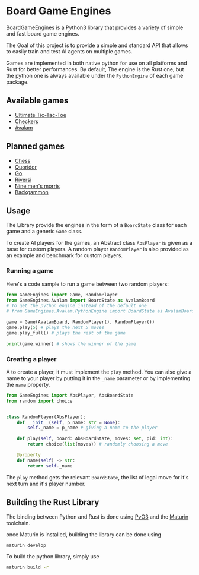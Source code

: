 # Board Game Engines

BoardGameEngines is a Python3 library that provides a variety of simple and fast board game engines. 

The Goal of this project is to provide a simple and standard API that allows to easily train and test AI agents on multiple games.

Games are implemented in both native python for use on all platforms and Rust for better performances. By default, The engine is the Rust one, but the python one is always available under the `PythonEngine` of each game package.

## Available games

- [Ultimate Tic-Tac-Toe](https://en.wikipedia.org/wiki/Ultimate_tic-tac-toe)
- [Checkers](https://en.wikipedia.org/wiki/Checkers)
- [Avalam](https://www.elo-games.com/en/games/967540-avalam) 

## Planned games
- [Chess](https://en.wikipedia.org/wiki/Chess)
- [Quoridor](https://en.wikipedia.org/wiki/Quoridor)
- [Go](https://en.wikipedia.org/wiki/Go_(game))
- [Riversi](https://en.wikipedia.org/wiki/Reversi)
- [Nine men's morris](https://en.wikipedia.org/wiki/Nine_men%27s_morris)
- [Backgammon](https://en.wikipedia.org/wiki/Backgammon)

## Usage
The Library provide the engines in the form of a `BoardState` class for each game and a generic `Game` class. 

To create AI players for the games, an Abstract class `AbsPlayer` is given as a base for custom players. A random player `RandomPlayer` is also provided as an example and benchmark for custom players. 

### Running a game
Here's a code sample to run a game between two random players:
```Python
from GameEngines import Game, RandomPlayer
from GameEngines.Avalam import BoardState as AvalamBoard
# To get the python engine instead of the default one
# from GameEngines.Avalam.PythonEngine import BoardState as AvalamBoard

game = Game(AvalamBoard, RandomPlayer(), RandomPlayer())
game.play(5) # plays the next 5 moves
game.play_full() # plays the rest of the game

print(game.winner) # shows the winner of the game
```

### Creating a player

A to create a player, it must implement the `play` method. You can also give a name to your player by putting it in the `_name` parameter or by implementing the `name` property.
```python
from GameEngines import AbsPlayer, AbsBoardState
from random import choice


class RandomPlayer(AbsPlayer):
    def __init__(self, p_name: str = None):
        self._name = p_name # giving a name to the player

    def play(self, board: AbsBoardState, moves: set, pid: int):
        return choice(list(moves)) # randomly choosing a move

    @property
    def name(self) -> str:
        return self._name
```
The `play` method gets the relevant `BoardState`, the list of legal move for it's next turn and it's player number.

## Building the Rust Library
The binding between Python and Rust is done using [PyO3](https://pyo3.rs/v0.22.5/) and the [Maturin](https://www.maturin.rs/) toolchain.

once Maturin is installed, building the library can be done using
```Bash
maturin develop
```

To build the python library, simply use  
```Bash
maturin build -r
```
